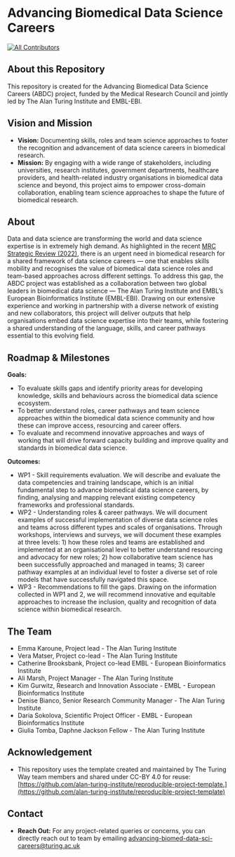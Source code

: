 # Advancing Biomedical Data Science Careers
<!-- ALL-CONTRIBUTORS-BADGE:START - Do not remove or modify this section -->
[![All Contributors](https://img.shields.io/badge/all_contributors-6-orange.svg?style=flat-square)](#contributors-)
<!-- ALL-CONTRIBUTORS-BADGE:END -->

## About this Repository

This repository is created for the Advancing Biomedical Data Science Careers (ABDC) project, funded by the Medical Research Council and jointly led by The Alan Turing Institute and EMBL-EBI.

## Vision and Mission

- **Vision:** Documenting skills, roles and team science approaches to foster the recognition and advancement of data science careers in biomedical research.
- **Mission:** By engaging with a wide range of stakeholders, including universities, research institutes, government departments, healthcare providers, and health-related industry organisations in biomedical data science and beyond, this project aims to empower cross-domain collaboration, enabling team science approaches to shape the future of biomedical research.
  
## About

Data and data science are transforming the world and data science expertise is in extremely high demand. As highlighted in the recent [MRC Strategic Review (2022)](https://www.ukri.org/wp-content/uploads/2022/09/MRC-200922-MRCStratrgicDeliveryPlan.pdf), there is an urgent need in biomedical research for a shared framework of data science careers — one that enables skills mobility and recognises the value of biomedical data science roles and team-based approaches across different settings.
To address this gap, the ABDC project was established as a collaboration between two global leaders in biomedical data science — The Alan Turing Institute and EMBL’s European Bioinformatics Institute (EMBL-EBI). Drawing on our extensive experience and working in partnership with a diverse network of existing and new collaborators, this project will deliver outputs that help organisations embed data science expertise into their teams, while fostering a shared understanding of the language, skills, and career pathways essential to this evolving field.

## Roadmap & Milestones

**Goals:**
- To evaluate skills gaps and identify priority areas for developing knowledge, skills and behaviours across the biomedical data science ecosystem.
- To better understand roles, career pathways and team science approaches within the biomedical data science community and how these can improve access, resourcing and career offers.
- To evaluate and recommend innovative approaches and ways of working that will  drive forward capacity building and improve quality and standards in biomedical data science. 

**Outcomes:**
- WP1 - Skill requirements evaluation.
  We will describe and evaluate the data competencies and training landscape, which is an initial fundamental step to advance biomedical data science careers, by finding,
  analysing and mapping relevant existing competency frameworks and professional standards.
- WP2 - Understanding roles & career pathways.
  We will document examples of successful implementation of diverse data science roles and teams across different types and scales of organisations. Through workshops,
  interviews and surveys, we will document these examples at three levels: 1) how these roles and teams are established and implemented at an organisational level to 
  better understand resourcing and advocacy for new roles; 2) how collaborative team science has been successfully approached and managed in teams; 3) career pathway
  examples at an individual level to foster a diverse set of role models that have successfully navigated this space.
- WP3 - Recommendations to fill the gaps.
  Drawing on the information collected in WP1 and 2, we will recommend innovative and equitable approaches to increase the inclusion, quality and recognition of data
  science within biomedical research.
  
## The Team

- Emma Karoune, Project lead - The Alan Turing Institute
- Vera Matser, Project co-lead - The Alan Turing Institute
- Catherine Brooksbank, Project co-lead EMBL - European Bioinformatics Institute
- Ali Marsh, Project Manager - The Alan Turing Institute
- Kim Gurwitz, Research and Innovation Associate - EMBL - European Bioinformatics Institute
- Denise Bianco, Senior Research Community Manager - The Alan Turing Institute
- Daria Sokolova, Scientific Project Officer - EMBL - European Bioinformatics Institute
- Giulia Tomba, Daphne Jackson Fellow - The Alan Turing Institute

## Acknowledgement

- This repository uses the template created and maintained by The Turing Way team members and shared under CC-BY 4.0 for reuse: [https://github.com/alan-turing-institute/reproducible-project-template.](https://github.com/alan-turing-institute/reproducible-project-template)

## Contact

- **Reach Out:** For any project-related queries or concerns, you can directly reach out to team by emailing [advancing-biomed-data-sci-careers@turing.ac.uk](advancing-biomed-data-sci-careers@turing.ac.uk)
